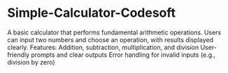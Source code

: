 # Simple-Calculator-Codesoft
A basic calculator that performs fundamental arithmetic operations. Users can input two numbers and choose an operation, with results displayed clearly.  Features:  Addition, subtraction, multiplication, and division User-friendly prompts and clear outputs Error handling for invalid inputs (e.g., division by zero)
